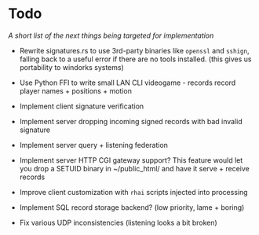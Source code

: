 # Todo

_A short list of the next things being targeted for implementation_

 - Rewrite signatures.rs to use 3rd-party binaries like `openssl` and `sshign`, falling back to a useful error if there are no tools installed. (this gives us portability to windorks systems)

 - Use Python FFI to write small LAN CLI videogame - records record player names + positions + motion

 - Implement client signature verification
 
 - Implement server dropping incoming signed records with bad invalid signature
 
 - Implement server query + listening federation

 - Implement server HTTP CGI gateway support?
   This feature would let you drop a SETUID binary in ~/public_html/
   and have it serve + receive records

 - Improve client customization with `rhai` scripts injected into processing

 - Implement SQL record storage backend? (low priority, lame + boring)

 - Fix various UDP inconsistencies (listening looks a bit broken)


